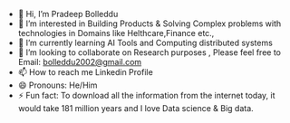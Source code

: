 - 👋 Hi, I’m Pradeep Bolleddu
- 👀 I’m interested in Building Products & Solving Complex problems with technologies in Domains like Helthcare,Finance etc.,
- 🌱 I’m currently learning AI Tools and Computing distributed systems
- 💞️ I’m looking to collaborate on Research purposes , Please feel free to Email: bolleddu2002@gmail.com
- 📫 How to reach me Linkedin Profile
- 😄 Pronouns: He/Him
- ⚡ Fun fact: To download all the information from the internet today, it would take 181 million years and I love Data science & Big data. 

